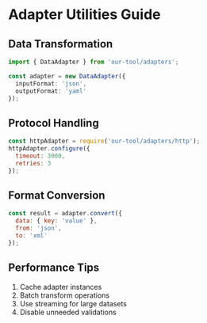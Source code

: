 # Adapter Utilities Guide

## Data Transformation
```typescript
import { DataAdapter } from 'our-tool/adapters';

const adapter = new DataAdapter({
  inputFormat: 'json',
  outputFormat: 'yaml'
});
```

## Protocol Handling
```javascript
const httpAdapter = require('our-tool/adapters/http');
httpAdapter.configure({
  timeout: 3000,
  retries: 3
});
```

## Format Conversion
```javascript
const result = adapter.convert({
  data: { key: 'value' },
  from: 'json',
  to: 'xml'
});
```

## Performance Tips
1. Cache adapter instances
2. Batch transform operations
3. Use streaming for large datasets
4. Disable unneeded validations